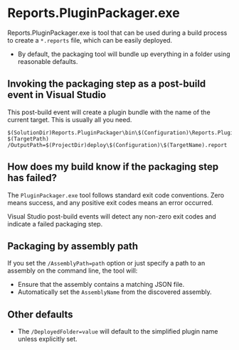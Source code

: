 ﻿# Reports.PluginPackager.exe

Reports.PluginPackager.exe is tool that can be used during a build process to create a `*.reports` file, which can be easily deployed.

- By default, the packaging tool will bundle up everything in a folder using reasonable defaults.

## Invoking the packaging step as a post-build event in Visual Studio

This post-build event will create a plugin bundle with the name of the current target. This is usually all you need.

```
$(SolutionDir)Reports.PluginPackager\bin\$(Configuration)\Reports.PluginPackager.exe $(TargetPath) /OutputPath=$(ProjectDir)deploy\$(Configuration)\$(TargetName).report
```

## How does my build know if the packaging step has failed?

The `PluginPackager.exe` tool follows standard exit code conventions. Zero means success, and any positive exit codes means an error occurred.

Visual Studio post-build events will detect any non-zero exit codes and indicate a failed packaging step.

## Packaging by assembly path

If you set the `/AssemblyPath=path` option or just specify a path to an assembly on the command line, the tool will:
- Ensure that the assembly contains a matching JSON file.
- Automatically set the `AssemblyName` from the discovered assembly.

## Other defaults

- The `/DeployedFolder=value` will default to the simplified plugin name unless explicitly set.
